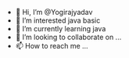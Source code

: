 - 👋 Hi, I’m @Yogirajyadav
- 👀 I’m interested java basic
- 🌱 I’m currently learning java
- 💞️ I’m looking to collaborate on ...
- 📫 How to reach me ...

<!---
Yogirajyadav/Yogirajyadav is a ✨ special ✨ repository because its `README.md` (this file) appears on your GitHub profile.
You can click the Preview link to take a look at your changes.
--->
